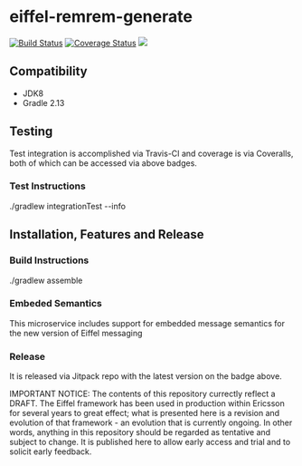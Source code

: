 # eiffel-remrem-generate
[![Build Status](https://travis-ci.org/Ericsson/eiffel-remrem-generate.svg?branch=master)](https://travis-ci.org/Ericsson/eiffel-remrem-message)
[![Coverage Status](https://coveralls.io/repos/github/Ericsson/eiffel-remrem-generate/badge.svg?branch=master)](https://coveralls.io/github/Ericsson/eiffel-remrem-message?branch=master)
[![](https://jitpack.io/v/Ericsson/eiffel-remrem-generate.svg)](https://jitpack.io/#Ericsson/eiffel-remrem-generate)

## Compatibility
- JDK8
- Gradle 2.13

## Testing
Test integration is accomplished via Travis-CI and coverage is via Coveralls, both of which
can be accessed via above badges. 

### Test Instructions
./gradlew integrationTest --info

## Installation, Features and Release
### Build Instructions
./gradlew assemble

### Embeded Semantics 
This microservice includes support for embedded message semantics for the new version of 
Eiffel messaging

### Release
It is released via Jitpack repo with the latest version on the badge above.

IMPORTANT NOTICE: The contents of this repository currectly reflect a DRAFT. The Eiffel framework has been used in production within Ericsson for several years to great effect; what is presented here is a revision and evolution of that framework - an evolution that is currently ongoing. In other words, anything in this repository should be regarded as tentative and subject to change. It is published here to allow early access and trial and to solicit early feedback.
